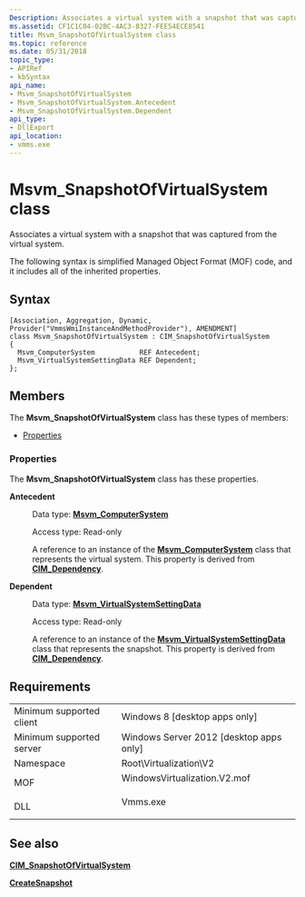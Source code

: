 ```yaml
---
Description: Associates a virtual system with a snapshot that was captured from the virtual system.
ms.assetid: CF1C1C04-02BC-4AC3-8327-FEE54ECE8541
title: Msvm_SnapshotOfVirtualSystem class
ms.topic: reference
ms.date: 05/31/2018
topic_type: 
- APIRef
- kbSyntax
api_name: 
- Msvm_SnapshotOfVirtualSystem
- Msvm_SnapshotOfVirtualSystem.Antecedent
- Msvm_SnapshotOfVirtualSystem.Dependent
api_type: 
- DllExport
api_location: 
- vmms.exe
---
```


# Msvm\_SnapshotOfVirtualSystem class

Associates a virtual system with a snapshot that was captured from the virtual system.

The following syntax is simplified Managed Object Format (MOF) code, and it includes all of the inherited properties.

## Syntax

``` syntax
[Association, Aggregation, Dynamic, Provider("VmmsWmiInstanceAndMethodProvider"), AMENDMENT]
class Msvm_SnapshotOfVirtualSystem : CIM_SnapshotOfVirtualSystem
{
  Msvm_ComputerSystem           REF Antecedent;
  Msvm_VirtualSystemSettingData REF Dependent;
};
```

## Members

The **Msvm\_SnapshotOfVirtualSystem** class has these types of members:

-   [Properties](#properties)

### Properties

The **Msvm\_SnapshotOfVirtualSystem** class has these properties.

<dl> <dt>

**Antecedent**
</dt> <dd> <dl> <dt>

Data type: **[**Msvm\_ComputerSystem**](msvm-computersystem.md)**
</dt> <dt>

Access type: Read-only
</dt> </dl>

A reference to an instance of the [**Msvm\_ComputerSystem**](msvm-computersystem.md) class that represents the virtual system. This property is derived from [**CIM\_Dependency**](/windows/desktop/CIMWin32Prov/cim-dependency).

</dd> <dt>

**Dependent**
</dt> <dd> <dl> <dt>

Data type: **[**Msvm\_VirtualSystemSettingData**](msvm-virtualsystemsettingdata.md)**
</dt> <dt>

Access type: Read-only
</dt> </dl>

A reference to an instance of the [**Msvm\_VirtualSystemSettingData**](msvm-virtualsystemsettingdata.md) class that represents the snapshot. This property is derived from [**CIM\_Dependency**](/windows/desktop/CIMWin32Prov/cim-dependency).

</dd> </dl>

## Requirements



|                                     |                                                                                                         |
|-------------------------------------|---------------------------------------------------------------------------------------------------------|
| Minimum supported client<br/> | Windows 8 \[desktop apps only\]<br/>                                                              |
| Minimum supported server<br/> | Windows Server 2012 \[desktop apps only\]<br/>                                                    |
| Namespace<br/>                | Root\\Virtualization\\V2<br/>                                                                     |
| MOF<br/>                      | <dl> <dt>WindowsVirtualization.V2.mof</dt> </dl> |
| DLL<br/>                      | <dl> <dt>Vmms.exe</dt> </dl>                     |



## See also

<dl> <dt>

[**CIM\_SnapshotOfVirtualSystem**](cim-snapshotofvirtualsystem.md)
</dt> <dt>

[**CreateSnapshot**](createsnapshot-msvm-virtualsystemsnapshotservice.md)
</dt> </dl>

 

